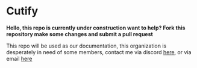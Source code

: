 # Cutify

**Hello, this repo is currently under construction want to help? Fork this repository make some changes and submit a pull request**

This repo will be used as our documentation, this organization is desperately in need of some members, contact me via discord [here](https://noice.link/cutify), or via email [here](mailto:nettles.dev@gmail.com) 
